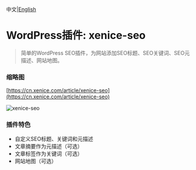 中文|[English](README.md)

# WordPress插件: xenice-seo
> 简单的WordPress SEO插件，为网站添加SEO标题、SEO关键词、SEO元描述、网站地图。  

### 缩略图

[https://cn.xenice.com/article/xenice-seo](https://cn.xenice.com/article/xenice-seo)

![xenice-seo](https://raw.githubusercontent.com/xenice/xenice-post-widgets/master/screenshot_cn.png)

### 插件特色

- 自定义SEO标题、关键词和元描述
- 文章摘要作为元描述（可选）
- 文章标签作为关键词（可选）
- 网站地图（可选）
